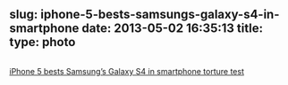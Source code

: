 slug: iphone-5-bests-samsungs-galaxy-s4-in-smartphone
date: 2013-05-02 16:35:13
title: 
type: photo
---

<a href="http://appleinsider.com/articles/13/04/30/iphone-5-bests-samsungs-galaxy-s4-in-smartphone-torture-test"><img src="{{@asset.url swerner/tumblr/2013-05-02-iphone-5-bests-samsungs-galaxy-s4-in-smartphone-39b4c9fc8b.jpeg}}" alt=""/></a>

[iPhone 5 bests Samsung’s Galaxy S4 in smartphone torture test](http://appleinsider.com/articles/13/04/30/iphone-5-bests-samsungs-galaxy-s4-in-smartphone-torture-test)
